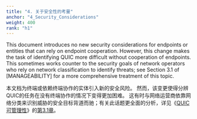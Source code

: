 ```yaml
---
title: "4. 关于安全性的考量"
anchor: "4_Security_Considerations"
weight: 400
rank: "h1"
---
```


This document introduces no new security considerations for endpoints or entities that can rely on endpoint cooperation. However, this change makes the task of identifying QUIC more difficult without cooperation of endpoints. This sometimes works counter to the security goals of network operators who rely on network classification to identify threats; see Section 3.1 of [MANAGEABILITY] for a more comprehensive treatment of this topic.

本文档为终端或依赖终端协作的实体引入新的安全风险。
然而，该变更使得分辨QUIC的任务在没有终端协作的情况下变得更加困难。
这有时与网络运营商依靠网络分类来识别威胁的安全目标背道而驰；有关此话题更全面的分析，详见《[QUIC可管理性]()》的[第3.1章]()。
